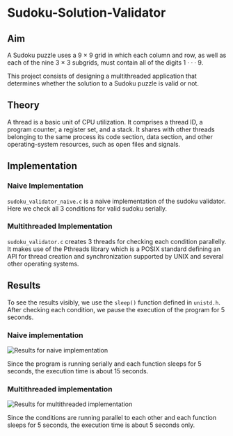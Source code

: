 # Sudoku-Solution-Validator

## Aim

A Sudoku puzzle uses a 9 × 9 grid in which each column and row, as well as
each of the nine 3 × 3 subgrids, must contain all of the digits 1 · · · 9.

This project consists of designing a multithreaded application that determines whether the solution to a Sudoku puzzle is valid or not.

## Theory

A thread is a basic unit of CPU utilization. It comprises a thread ID, a program counter, a register set, and a stack. It shares with other threads belonging to the same process its code section, data section, and other operating-system resources, such as open files and signals.

## Implementation

### Naive Implementation

```sudoku_validator_naive.c``` is a naive implementation of the sudoku validator. Here we check all 3 conditions for valid sudoku serially. 
### Multithreaded Implementation

```sudoku_validator.c``` creates 3 threads for checking each condition parallelly. It makes use of the Pthreads library which is a POSIX standard defining an API for thread creation and synchronization supported by UNIX and several other operating systems.

## Results

To see the results visibly, we use the ```sleep()``` function defined in ```unistd.h```. After checking each condition, we pause the execution of the program for 5 seconds. 

### Naive implementation

<img src = "./assets/naive_implementation.png" alt = "Results for naive implementation">

Since the program is running serially and each function sleeps for 5 seconds, the execution time is about 15 seconds.

### Multithreaded implementation

<img src = "./assets/multithreading.png" alt = "Results for multithreaded implementation">

Since the conditions are running parallel to each other and each function sleeps for 5 seconds, the execution time is about 5 seconds only.